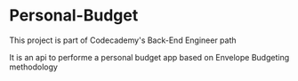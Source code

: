 # Personal-Budget
This project is part of Codecademy's Back-End Engineer path

It is an api to performe a personal budget app based on Envelope Budgeting methodology
